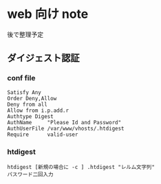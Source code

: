 # web 向け note

後で整理予定

## ダイジェスト認証

### conf file

```
Satisfy Any
Order Deny,Allow
Deny from all
Allow from i.p.add.r
Authtype Digest
AuthName     "Please Id and Password"
AuthUserFile /var/www/vhosts/.htdigest
Require      valid-user
```

### htdigest

```
htdigest [新規の場合に -c ] .htdigest "レルム文字列"
パスワード二回入力
```

